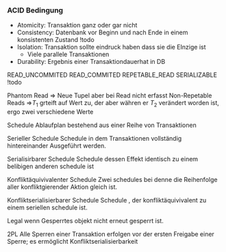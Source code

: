### ACID Bedingung
- Atomicity: Transaktion ganz oder gar nicht
- Consistency: Datenbank vor Beginn und nach Ende in einem konsistenten Zustand !todo
- Isolation: Transaktion sollte eindruck haben dass sie die EInzige ist
	- Viele parallele Transaktionen
- Durability: Ergebnis einer Transaktiondauerhat in DB

READ_UNCOMMITED
READ_COMMITED
REPETABLE_READ
SERIALIZABLE
!todo

Phantom Read => Neue Tupel aber bei Read nicht erfasst
Non-Repetable Reads =>$T_1$ grteift auf Wert zu, der aber währen er $T_2$ verändert worden ist, ergo zwei verschiedene Werte

Schedule
Ablaufplan bestehend aus einer Reihe von Transaktionen

Serieller Schedule
Schedule in dem Transaktionen vollständig hintereinander Ausgeführt werden.

Serialisirbarer Schedule
Schedule dessen Effekt identisch zu einem belibigen anderen schedule ist

Konfliktäquivivalenter Schedule
Zwei schedules bei denne die Reihenfolge aller konfliktgierender Aktion gleich ist.

Konfliktserialisierbarer Schedule
Schedule , der konfliktäquivivalent zu einem seriellen schedule ist. 

Legal
wenn Gesperrtes objekt nicht erneut gesperrt ist.

2PL
Alle Sperren einer Transaktion erfolgen vor der ersten Freigabe einer Sperre; es ermöglicht Konfliktserialisierbarkeit

